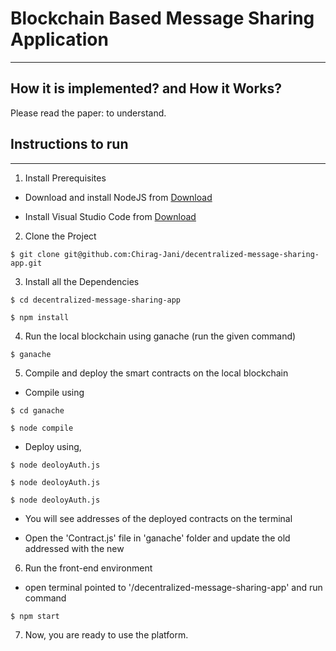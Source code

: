 # Blockchain Based Message Sharing Application

---

## How it is implemented? and How it Works?

Please read the paper: []() to understand.

## Instructions to run

---

1. Install Prerequisites

- Download and install NodeJS from [Download](https://nodejs.org/en/download/)

- Install Visual Studio Code from [Download](https://code.visualstudio.com/download)

2. Clone the Project

```
$ git clone git@github.com:Chirag-Jani/decentralized-message-sharing-app.git
```

3. Install all the Dependencies

```
$ cd decentralized-message-sharing-app

$ npm install
```

4. Run the local blockchain using ganache (run the given command)

```
$ ganache
```

5. Compile and deploy the smart contracts on the local blockchain

- Compile using

```
$ cd ganache

$ node compile
```

- Deploy using,

```
$ node deoloyAuth.js

$ node deoloyAuth.js

$ node deoloyAuth.js
```

- You will see addresses of the deployed contracts on the terminal

- Open the 'Contract.js' file in 'ganache' folder and update the old addressed with the new

6. Run the front-end environment

- open terminal pointed to '/decentralized-message-sharing-app' and run command

```
$ npm start
```

7. Now, you are ready to use the platform.
